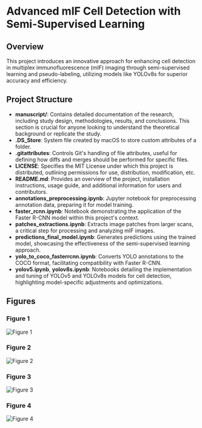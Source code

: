 # Advanced mIF Cell Detection with Semi-Supervised Learning

## Overview
This project introduces an innovative approach for enhancing cell detection in multiplex immunofluorescence (mIF) imaging through semi-supervised learning and pseudo-labeling, utilizing models like YOLOv8s for superior accuracy and efficiency.

## Project Structure
- **manuscript/**: Contains detailed documentation of the research, including study design, methodologies, results, and conclusions. This section is crucial for anyone looking to understand the theoretical background or replicate the study.
- **.DS_Store**: System file created by macOS to store custom attributes of a folder.
- **.gitattributes**: Controls Git's handling of file attributes, useful for defining how diffs and merges should be performed for specific files.
- **LICENSE**: Specifies the MIT License under which this project is distributed, outlining permissions for use, distribution, modification, etc.
- **README.md**: Provides an overview of the project, installation instructions, usage guide, and additional information for users and contributors.
- **annotations_preprocessing.ipynb**: Jupyter notebook for preprocessing annotation data, preparing it for model training.
- **faster_rcnn.ipynb**: Notebook demonstrating the application of the Faster R-CNN model within this project's context.
- **patches_extractions.ipynb**: Extracts image patches from larger scans, a critical step for processing and analyzing mIF images.
- **predictions_final_model.ipynb**: Generates predictions using the trained model, showcasing the effectiveness of the semi-supervised learning approach.
- **yolo_to_coco_fasterrcnn.ipynb**: Converts YOLO annotations to the COCO format, facilitating compatibility with Faster R-CNN.
- **yolov5.ipynb**, **yolov8s.ipynb**: Notebooks detailing the implementation and tuning of YOLOv5 and YOLOv8s models for cell detection, highlighting model-specific adjustments and optimizations.


## Figures

### Figure 1
![Figure 1](https://github.com/yourusername/yourprojectname/blob/main/manuscript/images/1.png?raw=true "Figure 1 Description")

### Figure 2
![Figure 2](https://github.com/yourusername/yourprojectname/blob/main/manuscript/images/2.png?raw=true "Figure 2 Description")

### Figure 3
![Figure 3](https://github.com/yourusername/yourprojectname/blob/main/manuscript/images/3.png?raw=true "Figure 3 Description")

### Figure 4
![Figure 4](https://github.com/yourusername/yourprojectname/blob/main/manuscript/images/4.png?raw=true "Figure 4 Description")





